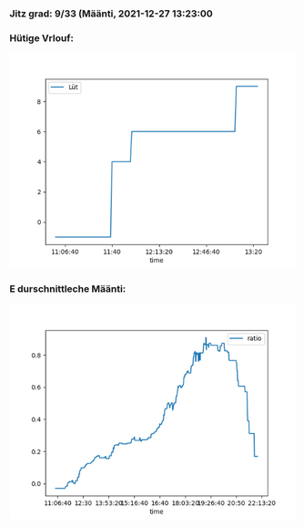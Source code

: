 ### Jitz grad: 9/33 (Määnti, 2021-12-27 13:23:00

### Hütige Vrlouf:
![Graph](Today.png)

### E durschnittleche Määnti:
![Graph](Määnti.png)